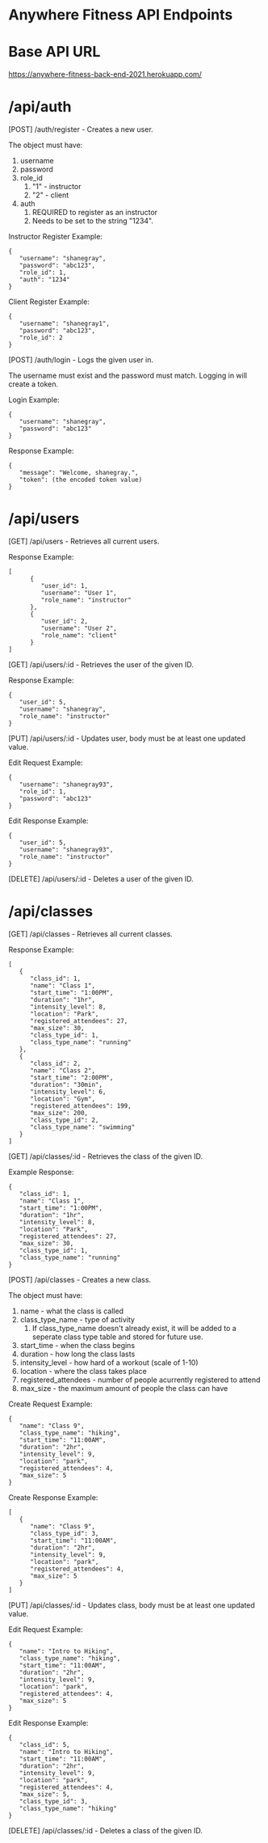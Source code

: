 # Anywhere Fitness API Endpoints

# Base API URL

https://anywhere-fitness-back-end-2021.herokuapp.com/

# /api/auth

[POST] /auth/register - Creates a new user.

The object must have:

1. username
2. password
3. role_id
   1. "1" - instructor
   2. "2" - client
4. auth
   1. REQUIRED to register as an instructor
   2. Needs to be set to the string "1234".

Instructor Register Example:

```
{
   "username": "shanegray",
   "password": "abc123",
   "role_id": 1,
   "auth": "1234"
}
```

Client Register Example:

```
{
   "username": "shanegray1",
   "password": "abc123",
   "role_id": 2
}
```

[POST] /auth/login - Logs the given user in.

The username must exist and the password must match.
Logging in will create a token.

Login Example:

```
{
   "username": "shanegray",
   "password": "abc123"
}
```

Response Example:

```
{
   "message": "Welcome, shanegray.",
   "token": (the encoded token value)
}
```

# /api/users

[GET] /api/users - Retrieves all current users.

Response Example:

```
[
      {
         "user_id": 1,
         "username": "User 1",
         "role_name": "instructor"
      },
      {
         "user_id": 2,
         "username": "User 2",
         "role_name": "client"
      }
]
```

[GET] /api/users/:id - Retrieves the user of the given ID.

Response Example:

```
{
   "user_id": 5,
   "username": "shanegray",
   "role_name": "instructor"
}
```

[PUT] /api/users/:id - Updates user, body must be at least one updated value.

Edit Request Example:

```
{
   "username": "shanegray93",
   "role_id": 1,
   "password": "abc123"
}
```

Edit Response Example:

```
{
   "user_id": 5,
   "username": "shanegray93",
   "role_name": "instructor"
}
```

[DELETE] /api/users/:id - Deletes a user of the given ID.

# /api/classes

[GET] /api/classes - Retrieves all current classes.

Response Example:

```
[
   {
      "class_id": 1,
      "name": "Class 1",
      "start_time": "1:00PM",
      "duration": "1hr",
      "intensity_level": 8,
      "location": "Park",
      "registered_attendees": 27,
      "max_size": 30,
      "class_type_id": 1,
      "class_type_name": "running"
   },
   {
      "class_id": 2,
      "name": "Class 2",
      "start_time": "2:00PM",
      "duration": "30min",
      "intensity_level": 6,
      "location": "Gym",
      "registered_attendees": 199,
      "max_size": 200,
      "class_type_id": 2,
      "class_type_name": "swimming"
   }
]
```

[GET] /api/classes/:id - Retrieves the class of the given ID.

Example Response:

```
{
   "class_id": 1,
   "name": "Class 1",
   "start_time": "1:00PM",
   "duration": "1hr",
   "intensity_level": 8,
   "location": "Park",
   "registered_attendees": 27,
   "max_size": 30,
   "class_type_id": 1,
   "class_type_name": "running"
}
```

[POST] /api/classes - Creates a new class.

The object must have:

1. name - what the class is called
2. class_type_name - type of activity
   1. If class_type_name doesn't already exist, it will be added to a seperate class type table and stored for future use.
3. start_time - when the class begins
4. duration - how long the class lasts
5. intensity_level - how hard of a workout (scale of 1-10)
6. location - where the class takes place
7. registered_attendees - number of people acurrently registered to attend
8. max_size - the maximum amount of people the class can have

Create Request Example:

```
{
   "name": "Class 9",
   "class_type_name": "hiking",
   "start_time": "11:00AM",
   "duration": "2hr",
   "intensity_level": 9,
   "location": "park",
   "registered_attendees": 4,
   "max_size": 5
}
```

Create Response Example:

```
[
   {
      "name": "Class 9",
      "class_type_id": 3,
      "start_time": "11:00AM",
      "duration": "2hr",
      "intensity_level": 9,
      "location": "park",
      "registered_attendees": 4,
      "max_size": 5
   }
]
```

[PUT] /api/classes/:id - Updates class, body must be at least one updated value.

Edit Request Example:

```
{
   "name": "Intro to Hiking",
   "class_type_name": "hiking",
   "start_time": "11:00AM",
   "duration": "2hr",
   "intensity_level": 9,
   "location": "park",
   "registered_attendees": 4,
   "max_size": 5
}
```

Edit Response Example:

```
{
   "class_id": 5,
   "name": "Intro to Hiking",
   "start_time": "11:00AM",
   "duration": "2hr",
   "intensity_level": 9,
   "location": "park",
   "registered_attendees": 4,
   "max_size": 5,
   "class_type_id": 3,
   "class_type_name": "hiking"
}
```

[DELETE] /api/classes/:id - Deletes a class of the given ID.

